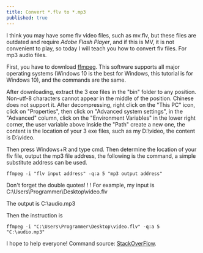 ```yaml
---
title: Convert *.flv to *.mp3
published: true
---
```

I think you may have some flv video files, such as mv.flv, but these files are outdated and require _Adobe Flash Player_, and if this is MV, it is not convenient to play, so today I will teach you how to convert flv files. For mp3 audio files.

First, you have to download [ffmpeg](http://ffmpeg.org/download.html). This software supports all major operating systems (Windows 10 is the best for Windows, this tutorial is for Windows 10), and the commands are the same.

After downloading, extract the 3 exe files in the "bin" folder to any position. Non-utf-8 characters cannot appear in the middle of the position. Chinese does not support it. After decompressing, right click on the "This PC" icon, click on "Properties", then click on "Advanced system settings", in the "Advanced" column, click on the "Environment Variables" in the lower right corner, the user variable above Inside the "Path" create a new one, the content is the location of your 3 exe files, such as my D:\video, the content is D:\video.

Then press Windows+R and type cmd.
Then determine the location of your flv file, output the mp3 file address, the following is the command, a simple substitute address can be used.
```shell
ffmpeg -i "flv input address" -q:a 5 "mp3 output address"
```
Don't forget the double quotes! ! !
For example, my input is C:\Users\Programmer\Desktop\video.flv

The output is C:\audio.mp3

Then the instruction is
```shell
ffmpeg -i "C:\Users\Programmer\Desktop\video.flv" -q:a 5 "C:\audio.mp3"
```
I hope to help everyone!
Command source: [StackOverFlow](https://stackoverflow.com/questions/13920230/ffmpeg-command-line-for-converting-flv-to-mp3-using-vbr-128).
